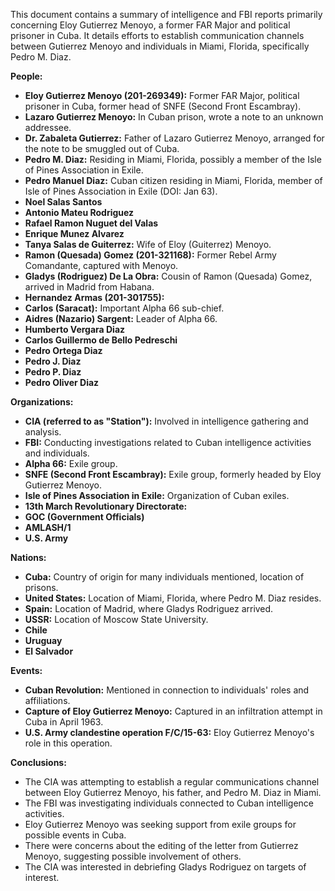 This document contains a summary of intelligence and FBI reports primarily concerning Eloy Gutierrez Menoyo, a former FAR Major and political prisoner in Cuba. It details efforts to establish communication channels between Gutierrez Menoyo and individuals in Miami, Florida, specifically Pedro M. Diaz.

**People:**

*   **Eloy Gutierrez Menoyo (201-269349):** Former FAR Major, political prisoner in Cuba, former head of SNFE (Second Front Escambray).
*   **Lazaro Gutierrez Menoyo:** In Cuban prison, wrote a note to an unknown addressee.
*   **Dr. Zabaleta Gutierrez:** Father of Lazaro Gutierrez Menoyo, arranged for the note to be smuggled out of Cuba.
*   **Pedro M. Diaz:** Residing in Miami, Florida, possibly a member of the Isle of Pines Association in Exile.
*   **Pedro Manuel Diaz:** Cuban citizen residing in Miami, Florida, member of Isle of Pines Association in Exile (DOI: Jan 63).
*   **Noel Salas Santos**
*   **Antonio Mateu Rodriguez**
*   **Rafael Ramon Nuguet del Valas**
*   **Enrique Munez Alvarez**
*   **Tanya Salas de Guiterrez:** Wife of Eloy (Guiterrez) Menoyo.
*   **Ramon (Quesada) Gomez (201-321168):** Former Rebel Army Comandante, captured with Menoyo.
*   **Gladys (Rodriguez) De La Obra:** Cousin of Ramon (Quesada) Gomez, arrived in Madrid from Habana.
*   **Hernandez Armas (201-301755):**
*   **Carlos (Saracat):** Important Alpha 66 sub-chief.
*   **Aidres (Nazario) Sargent:** Leader of Alpha 66.
*   **Humberto Vergara Diaz**
*   **Carlos Guillermo de Bello Pedreschi**
*   **Pedro Ortega Diaz**
*   **Pedro J. Diaz**
*   **Pedro P. Diaz**
*   **Pedro Oliver Diaz**

**Organizations:**

*   **CIA (referred to as "Station"):** Involved in intelligence gathering and analysis.
*   **FBI:** Conducting investigations related to Cuban intelligence activities and individuals.
*   **Alpha 66:** Exile group.
*   **SNFE (Second Front Escambray):** Exile group, formerly headed by Eloy Gutierrez Menoyo.
*   **Isle of Pines Association in Exile:** Organization of Cuban exiles.
*   **13th March Revolutionary Directorate:**
*   **GOC (Government Officials)**
*   **AMLASH/1**
*   **U.S. Army**

**Nations:**

*   **Cuba:** Country of origin for many individuals mentioned, location of prisons.
*   **United States:** Location of Miami, Florida, where Pedro M. Diaz resides.
*   **Spain:** Location of Madrid, where Gladys Rodriguez arrived.
*   **USSR:** Location of Moscow State University.
*   **Chile**
*   **Uruguay**
*   **El Salvador**

**Events:**

*   **Cuban Revolution:** Mentioned in connection to individuals' roles and affiliations.
*   **Capture of Eloy Gutierrez Menoyo:** Captured in an infiltration attempt in Cuba in April 1963.
*   **U.S. Army clandestine operation F/C/15-63:** Eloy Gutierrez Menoyo's role in this operation.

**Conclusions:**

*   The CIA was attempting to establish a regular communications channel between Eloy Gutierrez Menoyo, his father, and Pedro M. Diaz in Miami.
*   The FBI was investigating individuals connected to Cuban intelligence activities.
*   Eloy Gutierrez Menoyo was seeking support from exile groups for possible events in Cuba.
*   There were concerns about the editing of the letter from Gutierrez Menoyo, suggesting possible involvement of others.
*   The CIA was interested in debriefing Gladys Rodriguez on targets of interest.
